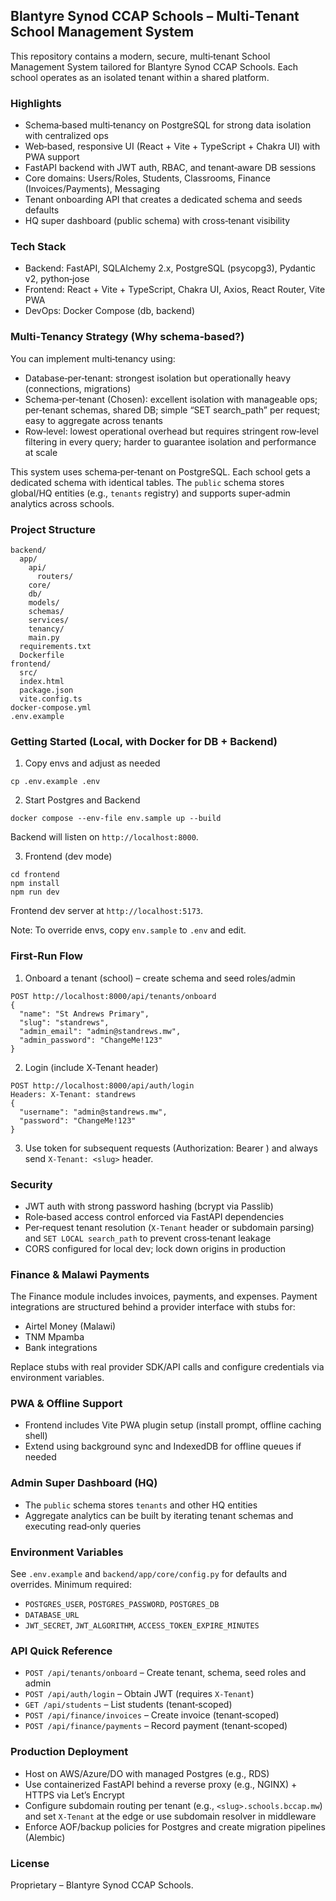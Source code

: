 ## Blantyre Synod CCAP Schools – Multi‑Tenant School Management System

This repository contains a modern, secure, multi‑tenant School Management System tailored for Blantyre Synod CCAP Schools. Each school operates as an isolated tenant within a shared platform.

### Highlights
- Schema‑based multi‑tenancy on PostgreSQL for strong data isolation with centralized ops
- Web‑based, responsive UI (React + Vite + TypeScript + Chakra UI) with PWA support
- FastAPI backend with JWT auth, RBAC, and tenant‑aware DB sessions
- Core domains: Users/Roles, Students, Classrooms, Finance (Invoices/Payments), Messaging
- Tenant onboarding API that creates a dedicated schema and seeds defaults
- HQ super dashboard (public schema) with cross‑tenant visibility

### Tech Stack
- Backend: FastAPI, SQLAlchemy 2.x, PostgreSQL (psycopg3), Pydantic v2, python‑jose
- Frontend: React + Vite + TypeScript, Chakra UI, Axios, React Router, Vite PWA
- DevOps: Docker Compose (db, backend)

### Multi‑Tenancy Strategy (Why schema‑based?)
You can implement multi‑tenancy using:
- Database‑per‑tenant: strongest isolation but operationally heavy (connections, migrations)
- Schema‑per‑tenant (Chosen): excellent isolation with manageable ops; per‑tenant schemas, shared DB; simple “SET search_path” per request; easy to aggregate across tenants
- Row‑level: lowest operational overhead but requires stringent row‑level filtering in every query; harder to guarantee isolation and performance at scale

This system uses schema‑per‑tenant on PostgreSQL. Each school gets a dedicated schema with identical tables. The `public` schema stores global/HQ entities (e.g., `tenants` registry) and supports super‑admin analytics across schools.

### Project Structure
```
backend/
  app/
    api/
      routers/
    core/
    db/
    models/
    schemas/
    services/
    tenancy/
    main.py
  requirements.txt
  Dockerfile
frontend/
  src/
  index.html
  package.json
  vite.config.ts
docker-compose.yml
.env.example
```

### Getting Started (Local, with Docker for DB + Backend)
1) Copy envs and adjust as needed
```
cp .env.example .env
```

2) Start Postgres and Backend
```
docker compose --env-file env.sample up --build
```
Backend will listen on `http://localhost:8000`.

3) Frontend (dev mode)
```
cd frontend
npm install
npm run dev
```
Frontend dev server at `http://localhost:5173`.

Note: To override envs, copy `env.sample` to `.env` and edit.

### First‑Run Flow
1) Onboard a tenant (school) – create schema and seed roles/admin
```
POST http://localhost:8000/api/tenants/onboard
{
  "name": "St Andrews Primary",
  "slug": "standrews",
  "admin_email": "admin@standrews.mw",
  "admin_password": "ChangeMe!123"
}
```

2) Login (include X‑Tenant header)
```
POST http://localhost:8000/api/auth/login
Headers: X-Tenant: standrews
{
  "username": "admin@standrews.mw",
  "password": "ChangeMe!123"
}
```

3) Use token for subsequent requests (Authorization: Bearer <token>) and always send `X‑Tenant: <slug>` header.

### Security
- JWT auth with strong password hashing (bcrypt via Passlib)
- Role‑based access control enforced via FastAPI dependencies
- Per‑request tenant resolution (`X‑Tenant` header or subdomain parsing) and `SET LOCAL search_path` to prevent cross‑tenant leakage
- CORS configured for local dev; lock down origins in production

### Finance & Malawi Payments
The Finance module includes invoices, payments, and expenses. Payment integrations are structured behind a provider interface with stubs for:
- Airtel Money (Malawi)
- TNM Mpamba
- Bank integrations

Replace stubs with real provider SDK/API calls and configure credentials via environment variables.

### PWA & Offline Support
- Frontend includes Vite PWA plugin setup (install prompt, offline caching shell)
- Extend using background sync and IndexedDB for offline queues if needed

### Admin Super Dashboard (HQ)
- The `public` schema stores `tenants` and other HQ entities
- Aggregate analytics can be built by iterating tenant schemas and executing read‑only queries

### Environment Variables
See `.env.example` and `backend/app/core/config.py` for defaults and overrides. Minimum required:
- `POSTGRES_USER`, `POSTGRES_PASSWORD`, `POSTGRES_DB`
- `DATABASE_URL`
- `JWT_SECRET`, `JWT_ALGORITHM`, `ACCESS_TOKEN_EXPIRE_MINUTES`

### API Quick Reference
- `POST /api/tenants/onboard` – Create tenant, schema, seed roles and admin
- `POST /api/auth/login` – Obtain JWT (requires `X‑Tenant`)
- `GET /api/students` – List students (tenant‑scoped)
- `POST /api/finance/invoices` – Create invoice (tenant‑scoped)
- `POST /api/finance/payments` – Record payment (tenant‑scoped)

### Production Deployment
- Host on AWS/Azure/DO with managed Postgres (e.g., RDS)
- Use containerized FastAPI behind a reverse proxy (e.g., NGINX) + HTTPS via Let’s Encrypt
- Configure subdomain routing per tenant (e.g., `<slug>.schools.bccap.mw`) and set `X‑Tenant` at the edge or use subdomain resolver in middleware
- Enforce AOF/backup policies for Postgres and create migration pipelines (Alembic)

### License
Proprietary – Blantyre Synod CCAP Schools.


